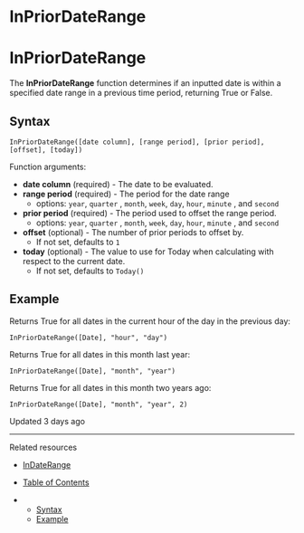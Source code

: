 # InPriorDateRange

# InPriorDateRange

The **InPriorDateRange** function determines if an inputted date is within a specified date range in a previous time period, returning True or False.

## Syntax

```
InPriorDateRange([date column], [range period], [prior period], [offset], [today])
```

Function arguments:

* **date column** (required) - The date to be evaluated.
* **range period** (required) - The period for the date range
  + options: `year`, `quarter` , `month`, `week`, `day`, `hour`, `minute` , and `second`
* **prior period** (required) - The period used to offset the range period.
  + options: `year`, `quarter` , `month`, `week`, `day`, `hour`, `minute` , and `second`
* **offset** (optional) - The number of prior periods to offset by.
  + If not set, defaults to `1`
* **today** (optional) - The value to use for Today when calculating with respect to the current date.
  + If not set, defaults to `Today()`

## Example

Returns True for all dates in the current hour of the day in the previous day:

```
InPriorDateRange([Date], "hour", "day")
```

Returns True for all dates in this month last year:

```
InPriorDateRange([Date], "month", "year")
```

Returns True for all dates in this month two years ago:

```
InPriorDateRange([Date], "month", "year", 2)
```

Updated 3 days ago

---

Related resources

* [InDateRange](/docs/indaterange)

* [Table of Contents](#)
* + [Syntax](#syntax)
  + [Example](#example)